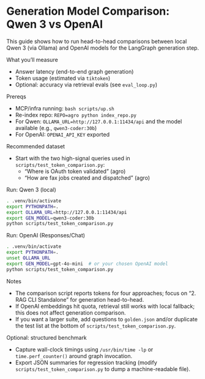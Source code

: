 # Generation Model Comparison: Qwen 3 vs OpenAI

This guide shows how to run head-to-head comparisons between local Qwen 3 (via Ollama) and OpenAI models for the LangGraph generation step.

What you’ll measure
- Answer latency (end-to-end graph generation)
- Token usage (estimated via `tiktoken`)
- Optional: accuracy via retrieval evals (see `eval_loop.py`)

Prereqs
- MCP/infra running: `bash scripts/up.sh`
- Re-index repo: `REPO=agro python index_repo.py`
- For Qwen: `OLLAMA_URL=http://127.0.0.1:11434/api` and the model available (e.g., `qwen3-coder:30b`)
- For OpenAI: `OPENAI_API_KEY` exported

Recommended dataset
- Start with the two high-signal queries used in `scripts/test_token_comparison.py`:
  - “Where is OAuth token validated” (agro)
  - “How are fax jobs created and dispatched” (agro)

Run: Qwen 3 (local)
```bash
. .venv/bin/activate
export PYTHONPATH=.
export OLLAMA_URL=http://127.0.0.1:11434/api
export GEN_MODEL=qwen3-coder:30b
python scripts/test_token_comparison.py
```

Run: OpenAI (Responses/Chat)
```bash
. .venv/bin/activate
export PYTHONPATH=.
unset OLLAMA_URL
export GEN_MODEL=gpt-4o-mini  # or your chosen OpenAI model
python scripts/test_token_comparison.py
```

Notes
- The comparison script reports tokens for four approaches; focus on “2. RAG CLI Standalone” for generation head-to-head.
- If OpenAI embeddings hit quota, retrieval still works with local fallback; this does not affect generation comparison.
- If you want a larger suite, add questions to `golden.json` and/or duplicate the test list at the bottom of `scripts/test_token_comparison.py`.

Optional: structured benchmark
- Capture wall-clock timings using `/usr/bin/time -lp` or `time.perf_counter()` around graph invocation.
- Export JSON summaries for regression tracking (modify `scripts/test_token_comparison.py` to dump a machine-readable file).
